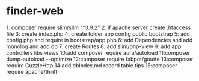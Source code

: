 # finder-web

1: composer require slim/slim "^3.9.2"
2: if apache server create .htaccess file
3: create index.php
4: create folder app config public bootstrap
5: add config.php and require in bootstrap/app.php
6: add Dependencies and add monolog and add db
7: create Routes
8: add slim/php-view
9: add app controllers libs views
10:add composer require aura/autoload
11:composer dump-autoload --optimize
12:composer require fabpot/goutte
13:composer require GuzzleHttp
14:add dbIndex.md record table tips
15:composer require  apache/thrift

